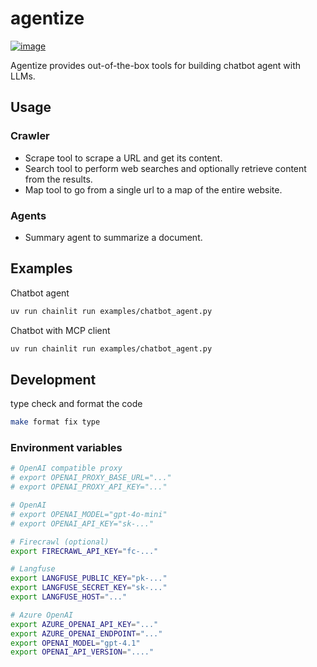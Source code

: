 # agentize
[![image](https://img.shields.io/pypi/v/agentize.svg)](https://pypi.python.org/pypi/agentize)

Agentize provides out-of-the-box tools for building chatbot agent with LLMs.

## Usage

### Crawler

- Scrape tool to scrape a URL and get its content.
- Search tool to perform web searches and optionally retrieve content from the results.
- Map tool to go from a single url to a map of the entire website.

### Agents

- Summary agent to summarize a document.

## Examples

Chatbot agent

```sh
uv run chainlit run examples/chatbot_agent.py
```

Chatbot with MCP client

```sh
uv run chainlit run examples/chatbot_agent.py
```

## Development

type check and format the code

```sh
make format fix type  
```

### Environment variables

```sh
# OpenAI compatible proxy
# export OPENAI_PROXY_BASE_URL="..."
# export OPENAI_PROXY_API_KEY="..."

# OpenAI
# export OPENAI_MODEL="gpt-4o-mini"
# export OPENAI_API_KEY="sk-..."

# Firecrawl (optional)
export FIRECRAWL_API_KEY="fc-..."

# Langfuse
export LANGFUSE_PUBLIC_KEY="pk-..."
export LANGFUSE_SECRET_KEY="sk-..."
export LANGFUSE_HOST="..."

# Azure OpenAI
export AZURE_OPENAI_API_KEY="..."
export AZURE_OPENAI_ENDPOINT="..."
export OPENAI_MODEL="gpt-4.1"
export OPENAI_API_VERSION="...."
```
